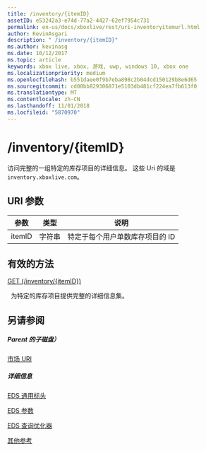 ```yaml
---
title: /inventory/{itemID}
assetID: e53242a3-e74d-77a2-4427-62ef7954c731
permalink: en-us/docs/xboxlive/rest/uri-inventoryitemurl.html
author: KevinAsgari
description: " /inventory/{itemID}"
ms.author: kevinasg
ms.date: 10/12/2017
ms.topic: article
keywords: xbox live, xbox, 游戏, uwp, windows 10, xbox one
ms.localizationpriority: medium
ms.openlocfilehash: b551daee0f9b7eba898c2b04dcd150129b8e6d65
ms.sourcegitcommit: cd00bb829306871e5103db481cf224ea7fb613f0
ms.translationtype: MT
ms.contentlocale: zh-CN
ms.lasthandoff: 11/01/2018
ms.locfileid: "5870970"
---
```

# <a name="inventoryitemid"></a>/inventory/{itemID}
访问完整的一组特定的库存项目的详细信息。 这些 Uri 的域是`inventory.xboxlive.com`。
 
<a id="ID4ET"></a>

 
## <a name="uri-parameters"></a>URI 参数
 
| 参数| 类型| 说明| 
| --- | --- | --- | 
| itemID| 字符串| 特定于每个用户单数库存项目的 ID| 
  
<a id="ID4EPB"></a>

 
## <a name="valid-methods"></a>有效的方法

[GET (/inventory/{itemID})](uri-inventoryitemurlget.md)

&nbsp;&nbsp;为特定的库存项目提供完整的详细信息集。
 
<a id="ID4EZB"></a>

 
## <a name="see-also"></a>另请参阅
 
<a id="ID4E2B"></a>

 
##### <a name="parent"></a>Parent 的子磁盘） 

[市场 URI](atoc-reference-marketplace.md)

  
<a id="ID4EFC"></a>

 
##### <a name="further-information"></a>详细信息 

[EDS 通用标头](../../additional/edscommonheaders.md)

 [EDS 参数](../../additional/edsparameters.md)

 [EDS 查询优化器](../../additional/edsqueryrefiners.md)

 [其他参考](../../additional/atoc-xboxlivews-reference-additional.md)

   